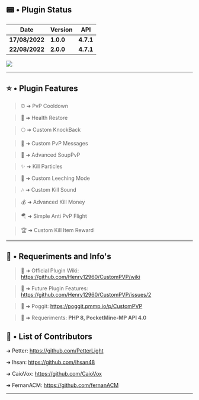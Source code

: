 ## 📟 • Plugin Status

| **Date** | **Version** | **API** |
| --- | --- | --- | 
| **17/08/2022** | **1.0.0** | **4.7.1** |
| **22/08/2022** | **2.0.0** | **4.7.1** |

<a href="https://poggit.pmmp.io/p/CustomPVP"><img src="https://poggit.pmmp.io/shield.state/CustomPVP"></a>

---
## ⭐ • Plugin Features

> ⏰ ➔ PvP Cooldown

> 💖 ➜ Health Restore

> 🌕 ➜ Custom KnockBack 

> 💌 ➜ Custom PvP Messages

> 🥣 ➜ Advanced SoupPvP

> ✨ ➜ Kill Particles

> 🚀 ➜ Custom Leeching Mode 

> 🎶 ➜ Custom Kill Sound

> 💰 ➜ Advanced Kill Money

> 🪂 ➜ Simple Anti PvP Flight

> 🏆 ➜ Custom Kill Item Reward
---
## 🎯 • Requeriments and Info's

> 📒 ➜ Official Plugin Wiki: https://github.com/Henry12960/CustomPVP/wiki

> 🔮 ➜ Future Plugin Features: https://github.com/Henry12960/CustomPVP/issues/2

> 📰 ➜ Poggit: https://poggit.pmmp.io/p/CustomPVP

> 🚨 ➜ Requeriments: **PHP 8, PocketMine-MP API 4.0**

## 👥 • List of Contributors

➜ Petter: https://github.com/PetterLight

➜ Ihsan: https://github.com/Ihsan48

➜ CaioVox: https://github.com/CaioVox

➜ FernanACM: https://github.com/fernanACM

---
